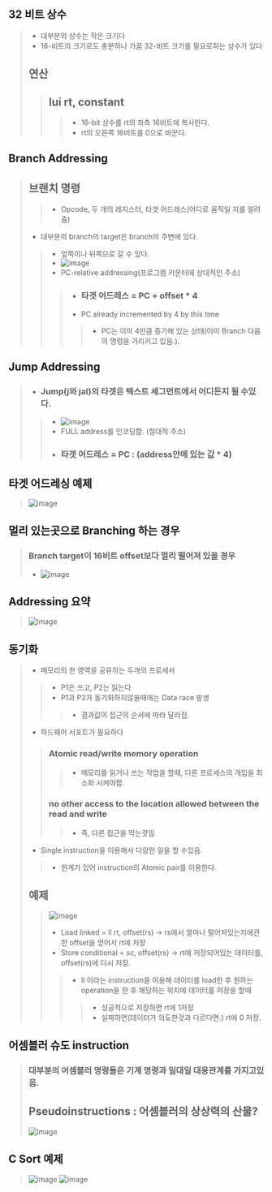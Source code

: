 ## 32 비트 상수
> - 대부분의 상수는 작은 크기다
> - 16-비트의 크기로도 충분하나 가끔 32-비트 크기를 필요로하는 상수가 있다
> ## 연산
> > ## lui rt, constant
> > > - 16-bit 상수를 rt의 좌측 16비트에 복사한다.
> > > - rt의 오른쪽 16비트를 0으로 바꾼다.
## Branch Addressing
> ## 브랜치 명령
> > - Opcode, 두 개의 레지스터, 타겟 어드레스(어디로 움직일 지를 알려줌)
> - 대부분의 branch의 target은 branch의 주변에 있다.
> > - 앞쪽이나 뒤쪽으로 갈 수 있다.
> > - ![image](https://user-images.githubusercontent.com/84065357/162168851-c4aa31ea-b41f-4a6d-ada8-1dc211c8ad07.png)
> > - PC-relative addressing(프로그램 카운터에 상대적인 주소)
> > > - ### 타겟 어드레스 = PC + offset * 4
> > > - PC already incremented by 4 by this time 
> > > > - PC는 이미 4만큼 증가해 있는 상태(이미 Branch 다음의 명령을 가리키고 있음.).
## Jump Addressing
> - ### Jump(j와 jal)의 타겟은 텍스트 세그먼트에서 어디든지 될 수있다.
> > - ![image](https://user-images.githubusercontent.com/84065357/162169625-3fba99c5-834f-42bb-960c-8c52c1689921.png)
> > - FULL address를 인코딩함. (절대적 주소)
> > - ### 타겟 어드레스 = PC : (address안에 있는 값 * 4)
## 타겟 어드레싱 예제
> ![image](https://user-images.githubusercontent.com/84065357/162170120-53a3d6e5-ff0d-452b-a758-b3f14ed823da.png)

## 멀리 있는곳으로 Branching 하는 경우
> ### Branch target이 16비트 offset보다 멀리 떨어져 있을 경우
> - ![image](https://user-images.githubusercontent.com/84065357/162170749-1e7ce07b-b245-4902-bb27-04a6051726f2.png)
## Addressing 요약
> ![image](https://user-images.githubusercontent.com/84065357/162170966-c0a93329-c4a0-40d0-a397-9a39ce04b882.png)

## 동기화
> - 메모리의 한 영역을 공유하는 두개의 프로세서
> > - P1은 쓰고, P2는 읽는다
> > - P1과 P2가 동기화하지않을때에는 Data race 발생
> > > - 결과값이 접근의 순서에 따라 달라짐.
> - 하드웨어 서포트가 필요하다
> > ### Atomic read/write memory operation
> > > - 메모리를 읽거나 쓰는 작업을 할때, 다른 프로세스의 개입을 최소화 시켜야함.
> > ### no other access to the location allowed between the read and write 
> > > - 즉, 다른 접근을 막는것임
> - Single instruction을 이용해서 다양한 일을 할 수있음.
> > - 한계가 있어 instruction의 Atomic pair를 이용한다.
> ## 예제
> > ![image](https://user-images.githubusercontent.com/84065357/162171889-6c7c40b5-a1ad-497c-a1cb-3041fdfd64e2.png)
> > - Load linked = ll rt, offset(rs) -> rs에서 얼마나 떨어져있는지에관한 offset을 얻어서 rt에 저장
> > - Store conditional = sc, offset(rs) -> rt에 저장되어있는 데이터를, offset(rs)에 다시 저장.
> > > - ll 이라는 instruction을 이용해 데이터를 load한 후 원하는 operation을 한 후  해당하는 위치에 데이터를 저장을 할때
> > > > - 성공적으로 저장하면 rt에 1저장
> > > > - 실패하면(데이터가 의도한것과 다르다면.) rt에 0 저장.

## 어셈블러 슈도 instruction
> ### 대부분의 어셈블러 명령들은 기계 명령과 일대일 대응관계를 가지고있음.
> ## Pseudoinstructions : 어셈블러의 상상력의 산물?
> ![image](https://user-images.githubusercontent.com/84065357/162173602-3e2c4cd2-1e12-4674-b4b8-290c5db2fc18.png)

## C Sort 예제
> ![image](https://user-images.githubusercontent.com/84065357/162173874-1a7dd52b-4d9c-434a-ba78-32a9f205f1a8.png)
> ![image](https://user-images.githubusercontent.com/84065357/162174086-89571d30-fffb-4fc9-a5a0-71d2fad1f650.png)
 
